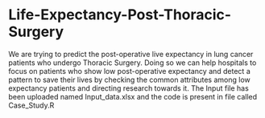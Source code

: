 # Life-Expectancy-Post-Thoracic-Surgery
We are trying to predict the post-operative live expectancy in lung cancer patients who undergo Thoracic Surgery. Doing so we can help hospitals to focus on patients who show low post-operative expectancy and detect a pattern to save their lives by checking the common attributes among low expectancy patients and directing research towards it.
The Input file has been uploaded named Input_data.xlsx and the code is present in file called Case_Study.R
